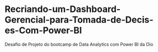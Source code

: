 # Recriando-um-Dashboard-Gerencial-para-Tomada-de-Decis-es-Com-Power-BI
Desafio de Projeto do bootcamp de Data Analytics com Power BI da Dio
